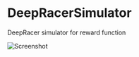 # DeepRacerSimulator
DeepRacer simulator for reward function

![Screenshot](https://i.imgur.com/P5gLqty.png)
